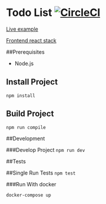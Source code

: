 # Todo List [![CircleCI](https://circleci.com/gh/plockare/todo_list/tree/master.svg?style=svg)](https://circleci.com/gh/plockare/todo_list/tree/master)

[Live example](http://tondahack.github.io/react-stack/)

[Frontend react stack](https://github.com/TondaHack/react-stack/)

##Prerequisites
- Node.js

## Install Project
`npm install`

## Build Project
`npm run compile`

##Development

###Develop Project
 `npm run dev`

##Tests

##Single Run Tests
 `npm test`

###Run With docker

 `docker-compose up`

